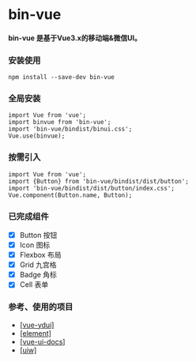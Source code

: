 # bin-vue

#### bin-vue 是基于Vue3.x的移动端&微信UI。

### 安装使用
```
npm install --save-dev bin-vue
```
### 全局安装
```
import Vue from 'vue';
import binvue from 'bin-vue';
import 'bin-vue/bindist/binui.css';
Vue.use(binvue);
```

### 按需引入
```
import Vue from 'vue';
import {Button} from 'bin-vue/bindist/dist/button';
import 'bin-vue/bindist/dist/button/index.css';
Vue.component(Button.name, Button);
```
### 已完成组件
- [x] Button 按钮
- [x] Icon 图标
- [x] Flexbox 布局
- [x] Grid 九宫格
- [x] Badge 角标
- [x] Cell 表单

### 参考、使用的项目

* <a href="https://github.com/ydcss/vue-ydui" target="_blank">[vue-ydui]</a>
* <a href="https://github.com/ElemeFE/element" target="_blank">[element]</a>
* <a href="https://github.com/kitorv/vue-ui-docs" target="_blank">[vue-ui-docs]</a>
* <a href="https://github.com/uiw-react/uiw" target="_blank">[uiw]</a>
